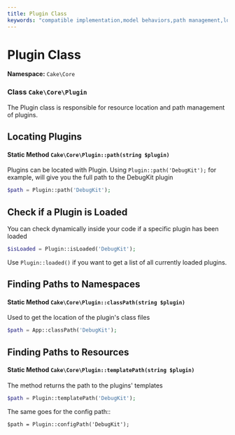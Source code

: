 ```yaml
---
title: Plugin Class
keywords: "compatible implementation,model behaviors,path management,loading files,php class,class loading,model behavior,class location,component model,management class,autoloader,classname,directory location,override,conventions,lib,textile,cakephp,php classes,loaded"
---
```


# Plugin Class

**Namespace:** `Cake\Core`


### Class `Cake\Core\Plugin`


The Plugin class is responsible for resource location and path management of plugins.

## Locating Plugins

#### Static Method `Cake\Core\Plugin::path(string $plugin)`


Plugins can be located with Plugin. Using `Plugin::path('DebugKit');`
for example, will give you the full path to the DebugKit plugin

```php
$path = Plugin::path('DebugKit');
```
## Check if a Plugin is Loaded

You can check dynamically inside your code if a specific plugin has been loaded
```php
$isLoaded = Plugin::isLoaded('DebugKit');
```
Use `Plugin::loaded()` if you want to get a list of all currently loaded plugins.

## Finding Paths to Namespaces

#### Static Method `Cake\Core\Plugin::classPath(string $plugin)`


Used to get the location of the plugin's class files
```php
$path = App::classPath('DebugKit');
```
## Finding Paths to Resources

#### Static Method `Cake\Core\Plugin::templatePath(string $plugin)`


The method returns the path to the plugins' templates
```php
$path = Plugin::templatePath('DebugKit');
```

The same goes for the config path::

    $path = Plugin::configPath('DebugKit');
